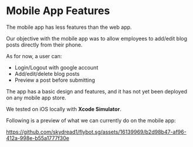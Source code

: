 # Mobile App Features

The mobile app has less features than the web app.

Our objective with the mobile app was to allow employees to add/edit blog posts directly from their phone.

As for now, a user can:
- Login/Logout with google account
- Add/edit/delete blog posts
- Preview a post before submitting

The app has a basic design and features, and it has not yet been deployed on any mobile app store.

We tested on iOS locally with **Xcode Simulator**.

Following is a preview of what we can currently do on the mobile app:

https://github.com/skydread1/flybot.sg/assets/16139969/b2d98b47-af96-412a-998e-b55a1777f30e
